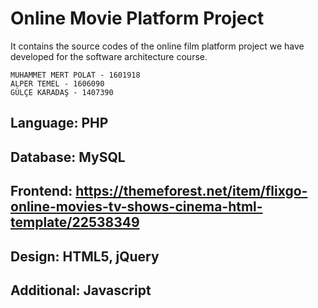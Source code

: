 # Online Movie Platform Project 
It contains the source codes of the online film platform project we have developed for the software architecture course.

```
MUHAMMET MERT POLAT - 1601918
ALPER TEMEL - 1606090
GÜLÇE KARADAŞ - 1407390
```

## Language: PHP
## Database: MySQL
## Frontend: https://themeforest.net/item/flixgo-online-movies-tv-shows-cinema-html-template/22538349
## Design: HTML5, jQuery
## Additional: Javascript
